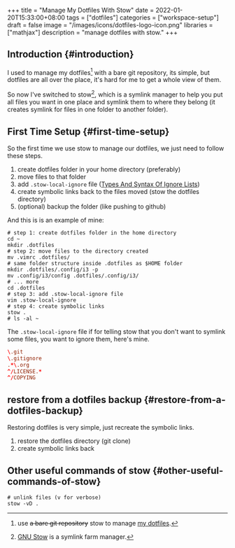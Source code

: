 +++
title = "Manage My Dotfiles With Stow"
date = 2022-01-20T15:33:00+08:00
tags = ["dotfiles"]
categories = ["workspace-setup"]
draft = false
image = "/images/icons/dotfiles-logo-icon.png"
libraries = ["mathjax"]
description = "manage dotfiles with stow."
+++

## Introduction {#introduction}

I used to manage my dotfiles[^fn:1] with a bare git repository, its simple, but dotfiles are all over the place, it's hard for me to get a whole view of them.

So now I've switched to stow[^fn:2], which is a symlink manager to help you put all files you want in one place and symlink them to where they belong (it creates symlink for files in one folder to another folder).


## First Time Setup {#first-time-setup}

So the first time we use stow to manage our dotfiles, we just need to follow these steps.

1.  create dotfiles folder in your home directory (preferably)
2.  move files to that folder
3.  add `.stow-local-ignore` file ([Types And Syntax Of Ignore Lists](https://www.gnu.org/software/stow/manual/html_node/Types-And-Syntax-Of-Ignore-Lists.html))
4.  create symbolic links back to the files moved (stow the dotfiles directory)
5.  (optional) backup the folder (like pushing to github)

And this is is an example of mine:

```shell
# step 1: create dotfiles folder in the home directory
cd ~
mkdir .dotfiles
# step 2: move files to the directory created
mv .vimrc .dotfiles/
# same folder structure inside .dotfiles as $HOME folder
mkdir .dotfiles/.config/i3 -p
mv .config/i3/config .dotfiles/.config/i3/
# ... more
cd .dotfiles
# step 3: add .stow-local-ignore file
vim .stow-local-ignore
# step 4: create symbolic links
stow .
# ls -al ~
```

The `.stow-local-ignore` file if for telling stow that you don't want to symlink some files, you want to ignore them, here's mine.

```conf
\.git
\.gitignore
.*\.org
^/LICENSE.*
^/COPYING
```


## restore from a dotfiles backup {#restore-from-a-dotfiles-backup}

Restoring dotfiles is very simple, just recreate the symbolic links.

1.  restore the dotfiles directory (git clone)
2.  create symbolic links back


## Other useful commands of stow {#other-useful-commands-of-stow}

```shell
# unlink files (v for verbose)
stow -vD .
```

[^fn:1]: use ~~a bare git repository~~ stow  to manage [my dotfiles](https://github.com/sky-bro/.dotfiles).
[^fn:2]: [GNU Stow](https://www.gnu.org/software/stow/) is a symlink farm manager.
